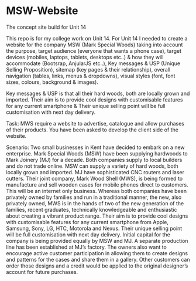 # MSW-Website
The concept site build for Unit 14

This repo is for my college work on Unit 14. For Unit 14 I needed to create a website for the company MSW (Mark Special Woods) taking into account the purpose, target audience (everyone that wants a phone case), target devices (mobiles, laptops, tablets, desktops etc..) & how they will accommodate (Bootsrap, AnjularJS etc..), Key messages & USP (Unique Selling Proposition), sitemap (key pages & their relationship), overall navigation (tables, links, menus & dropdowns), visual styles (font, font sizes, colours, background & images).

Key messages & USP is that all their hard woods, both are locally grown and imported. Their aim is to provide cool designs with customisable features for any current smartphone & Their unique selling point will be full customisation with next day delivery.

Task: MWS require a website to advertise, catalogue and allow purchases of their products. You have been asked to develop the client side of the website.

Scenario: Two small businesses in Kent have decided to embark on a new enterprise. Mark Special Woods (MSW) have been supplying hardwoods to Mark Joinery (MJ) for a decade. Both companies supply to local builders and do not trade online. MSW can supply a variety of hard woods, both locally grown and imported. MJ have sophisticated CNC routers and laser cutters. Their joint company, Mark Wood Shell (MWS), is being formed to manufacture and sell wooden cases for mobile phones direct to customers. This will be an internet only business. Whereas both companies have been privately owned by families and run in a traditional manner, the new, also privately owned, MWS is in the hands of two of the new generation of the families, recent graduates, technically knowledgeable and enthusiastic about creating a vibrant product range. Their aim is to provide cool designs with customisable features for any current smartphone from Apple, Samsung, Sony, LG, HTC, Motorola and Nexus. Their unique selling point will be full customisation with next day delivery. Initial capital for the company is being provided equally by MSW and MJ. A separate production line has been established at MJ’s factory. The owners also want to encourage active customer participation in allowing them to create designs and patterns for the cases and share them in a gallery. Other customers can order those designs and a credit would be applied to the original designer’s account for future purchases.
